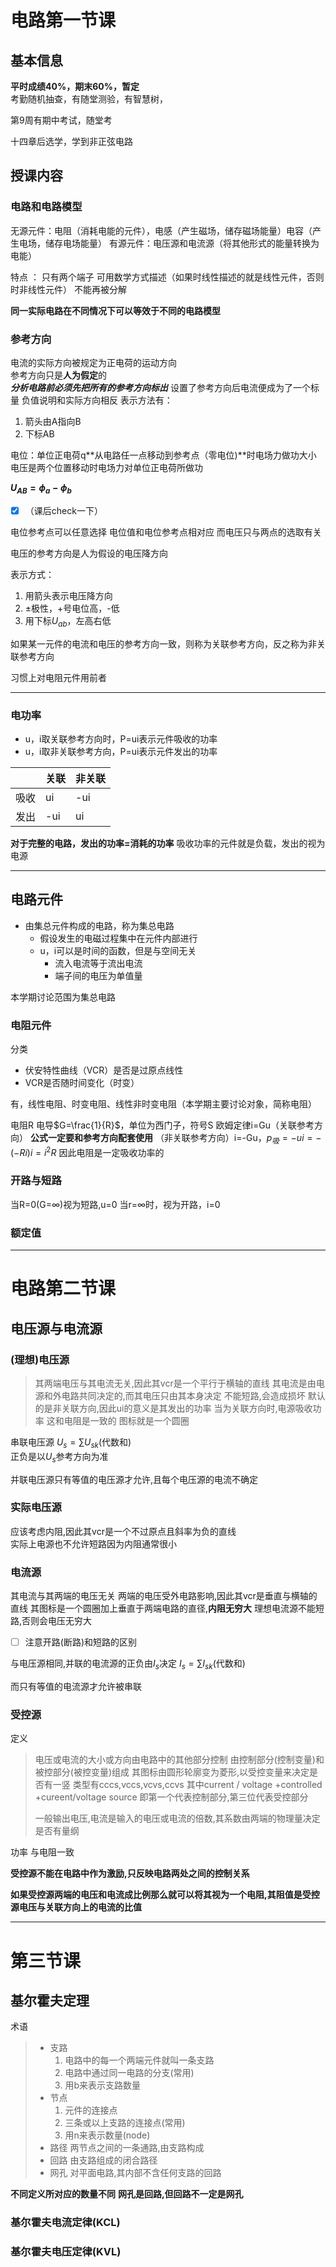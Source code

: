 # 电路第一节课

## 基本信息

**平时成绩40%，期末60%，暂定**  
考勤随机抽查，有随堂测验，有智慧树，

第9周有期中考试，随堂考

十四章后选学，学到非正弦电路

## 授课内容

### 电路和电路模型

无源元件：电阻（消耗电能的元件），电感（产生磁场，储存磁场能量）电容（产生电场，储存电场能量）
有源元件：电压源和电流源（将其他形式的能量转换为电能）

特点
： 只有两个端子
可用数学方式描述（如果时线性描述的就是线性元件，否则时非线性元件）
不能再被分解

**同一实际电路在不同情况下可以等效于不同的电路模型**

### 参考方向

电流的实际方向被规定为正电荷的运动方向  
参考方向只是**人为假定**的  
***分析电路前必须先把所有的参考方向标出***
设置了参考方向后电流便成为了一个标量
负值说明和实际方向相反
表示方法有：
1. 箭头由A指向B
2. 下标AB

电位：单位正电荷q**从电路任一点移动到参考点（零电位)**时电场力做功大小
电压是两个位置移动时电场力对单位正电荷所做功

**$U_{AB}=\phi_{a}-\phi_{b}$**
- [x]  （课后check一下）

电位参考点可以任意选择
电位值和电位参考点相对应
而电压只与两点的选取有关

电压的参考方向是人为假设的电压降方向

表示方式：
1. 用箭头表示电压降方向
2. ±极性，+号电位高，-低
3. 用下标$U_{ab}$，左高右低

如果某一元件的电流和电压的参考方向一致，则称为关联参考方向，反之称为非关联参考方向

习惯上对电阻元件用前者

---

### 电功率

- u，i取关联参考方向时，P=ui表示元件吸收的功率
- u，i取非关联参考方向，P=ui表示元件发出的功率

||关联|非关联|
|---|---|---|
|吸收|ui|-ui|
|发出|-ui|ui|

**对于完整的电路，发出的功率=消耗的功率**
吸收功率的元件就是负载，发出的视为电源

---

## 电路元件

- 由集总元件构成的电路，称为集总电路
  - 假设发生的电磁过程集中在元件内部进行
  - u，i可以是时间的函数，但是与空间无关
    - 流入电流等于流出电流
    - 端子间的电压为单值量
  
本学期讨论范围为集总电路

### 电阻元件

分类
- 伏安特性曲线（VCR）是否是过原点线性
- VCR是否随时间变化（时变）

有，线性电阻、时变电阻、线性非时变电阻（本学期主要讨论对象，简称电阻）

电阻R
电导$G=\frac{1}{R}$，单位为西门子，符号S
欧姆定律i=Gu（关联参考方向）
**公式一定要和参考方向配套使用**
（非关联参考方向）i=-Gu，$p_{吸}=-ui=-(-Ri)i=i^2R$
因此电阻是一定吸收功率的

### 开路与短路

当R=0(G=∞)视为短路,u=0
当r=∞时，视为开路，i=0

### 额定值

***

# 电路第二节课

## 电压源与电流源

### (理想)电压源

> 其两端电压与其电流无关,因此其vcr是一个平行于横轴的直线
> 其电流是由电源和外电路共同决定的,而其电压只由其本身决定
> 不能短路,会造成损坏
> 默认的是非关联方向,因此ui的意义是其发出的功率
> 当为关联方向时,电源吸收功率
> 这和电阻是一致的
>图标就是一个圆圈

串联电压源 $U_s = \sum U_{sk}$(代数和)  
正负是以$U_s$参考方向为准

并联电压源只有等值的电压源才允许,且每个电压源的电流不确定


### 实际电压源

应该考虑内阻,因此其vcr是一个不过原点且斜率为负的直线  
实际上电源也不允许短路因为内阻通常很小

### 电流源

其电流与其两端的电压无关
两端的电压受外电路影响,因此其vcr是垂直与横轴的直线
其图标是一个圆圈加上垂直于两端电路的直径,**内阻无穷大**
理想电流源不能短路,否则会电压无穷大

- [ ] 注意开路(断路)和短路的区别

与电压源相同,并联的电流源的正负由$I_s$决定
$I_s = \sum I_{sk}$(代数和) 

而只有等值的电流源才允许被串联

### 受控源

定义
> 电压或电流的大小或方向由电路中的其他部分控制
> 由控制部分(控制变量)和被控部分(被控变量)组成
> 其图标由圆形轮廓变为菱形,以受控变量来决定是否有一竖
> 类型有cccs,vccs,vcvs,ccvs
> 其中current / voltage +controlled +cureent/voltage source
> 即第一个代表控制部分,第三位代表受控部分
>
> 一般输出电压,电流是输入的电压或电流的倍数,其系数由两端的物理量决定是否有量纲
>

功率
与电阻一致


**受控源不能在电路中作为激励,只反映电路两处之间的控制关系**


**如果受控源两端的电压和电流成比例那么就可以将其视为一个电阻,其阻值是受控源电压与关联方向上的电流的比值**

***

# 第三节课

## 基尔霍夫定理

术语
> - 支路 
>   1. 电路中的每一个两端元件就叫一条支路
>   2. 电路中通过同一电路的分支(常用)
>   3. 用b来表示支路数量
> - 节点
>   1. 元件的连接点
>   2. 三条或以上支路的连接点(常用) 
>   3. 用n来表示数量(node)
>- 路径
> 两节点之间的一条通路,由支路构成
>- 回路
>  由支路组成的闭合路径
> - 网孔
> 对平面电路,其内部不含任何支路的回路
>

 **不同定义所对应的数量不同**
 **网孔是回路,但回路不一定是网孔**
 
### 基尔霍夫电流定律(KCL)



### 基尔霍夫电压定律(KVL)